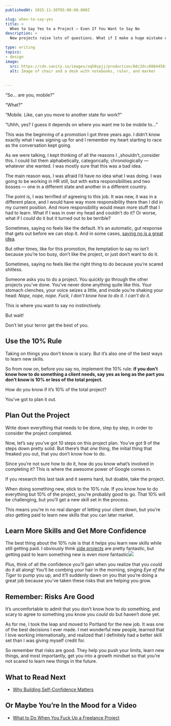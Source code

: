 ```yaml
---
publishedAt: 2015-11-30T05:00:00.000Z

slug: when-to-say-yes
title: >
  When to Say Yes to a Project — Even If You Want to Say No
description: >
  New projects raise lots of questions. What if I make a huge mistake or don't know what I'm doing? Here's how to decide whether or not to take it on.

type: writing
topics:
- design
image:
  src: https://cdn.sanity.io/images/xq50spjj/production/8dc2dcc8884458354a3420376bd94088a87689cb-4000x3000.jpg
  alt: Image of chair and a desk with notebooks, ruler, and marker 
  
  
---
```


“So… are you, mobile?”

“What?”

“Mobile. Like, can you move to another state for work?”

“Uhhh, yes? I guess it depends on where you want me to be mobile to…”[](https://marisamorby.com/when-to-say-yes#fn-1)

This was the beginning of a promotion I got three years ago. I didn’t know exactly what I was signing up for and I remember my heart starting to race as the conversation kept going.

As we were talking, I kept thinking of all the reasons I _shouldn’t_consider this. I could list them alphabetically, categorically, chronologically — whatever she wanted. I was mostly sure that this was a bad idea.

The main reason was, I was afraid I’d have no idea what I was doing. I was going to be working in HR still, but with extra responsibilities and two bosses — one in a different state and another in a different country.[](https://marisamorby.com/when-to-say-yes#fn-2)

The point is, I was terrified of agreeing to this job. It was new, it was in a different place, and I would have way more responsibility there than I did in my current position. And more responsibility would mean more stuff that I had to learn. What if I was in over my head and couldn’t do it? Or worse, what if I _could_ do it but it turned out to be terrible?

Sometimes, saying no feels like the default. It’s an automatic, gut response that gets out before we can stop it. And in some cases, [saying no is a great idea](http://thenuschool.com/when-and-how-to-say-no-to-a-project/).

But other times, like for this promotion, the temptation to say no isn’t because you’re too busy, don’t like the project, or just don’t want to do it.

Sometimes, saying no feels like the right thing to do because you’re scared shitless.

Someone asks you to do a project. You quickly go through the other projects you’ve done. You’ve never done anything quite like this. Your stomach clenches, your voice seizes a little, and inside you’re shaking your head: _Nope, nope, nope. Fuck, I don’t know how to do it. I can’t do it._

This is where you want to say no instinctively.

But wait!

Don’t let your terror get the best of you.

## Use the 10% Rule

Taking on things you don’t know is scary. But it’s also one of the best ways to learn new skills.

So from now on, before you say no, implement the 10% rule: **if you don’t know how to do something a client needs, say yes as long as the part you don’t know is 10% or less of the total project.**

How do you know if it’s 10% of the total project?

You’ve got to plan it out.

## Plan Out the Project

Write down everything that needs to be done, step by step, in order to consider the project completed.

Now, let’s say you’ve got 10 steps on this project plan. You’ve got 9 of the steps down pretty solid. But there’s that _one_ thing, the initial thing that freaked you out, that you don’t know how to do.

Since you’re not sure how to do it, how do you know what’s involved in completing it? This is where the awesome power of Google comes in.[](https://marisamorby.com/when-to-say-yes#fn-3)

If you research this last task and it seems hard, but doable, take the project.

When doing something new, stick to the 10% rule. If you know how to do everything but 10% of the project, you’re probably good to go. That 10% will be challenging, but you’ll get a new skill set in the process.

This means you’re in no real danger of letting your client down, but you’re _also_ getting paid to learn new skills that you can later market.

## Learn More Skills and Get More Confidence

The best thing about the 10% rule is that it helps you learn new skills while still getting paid. I obviously think [side projects](http://blog.gojobhero.com/2015/10/26/how-side-projects-will-help-your-career/) are pretty fantastic, but getting paid to learn something new is even _more_ fantastic![](https://marisamorby.com/when-to-say-yes#fn-4)

Plus, think of all the confidence you’ll gain when you realize that you _could_ do it all along! You’ll be combing your hair in the morning, singing _Eye of the Tiger_ to pump you up,[](https://marisamorby.com/when-to-say-yes#fn-) and it’ll suddenly dawn on you that you’re doing a great job because you’ve taken these risks that are helping you grow.

## Remember: Risks Are Good

It’s uncomfortable to admit that you don’t know how to do something, and scary to agree to something you know you _could_ do but haven’t done yet.

As for me, I took the leap and moved to Portland for the new job. It was one of the best decisions I ever made. I met wonderful new people, learned that I love working internationally, and realized that I definitely had a better skill set than I was giving myself credit for.

So remember that risks are good. They help you push your limits, learn new things, and most importantly, get you into a growth mindset so that you’re not scared to learn new things in the future.

## What to Read Next

* [Why Building Self-Confidence Matters](https://marisamorby.com/building-self-confidence/)

## Or Maybe You’re In the Mood for a Video

* [What to Do When You Fuck Up a Freelance Project](https://marisamorby.com/making-lemonade-freelance-mistake/)